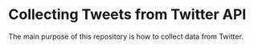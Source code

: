 # Collecting Tweets from Twitter API
The main purpose of this repository is how to collect data from Twitter.
